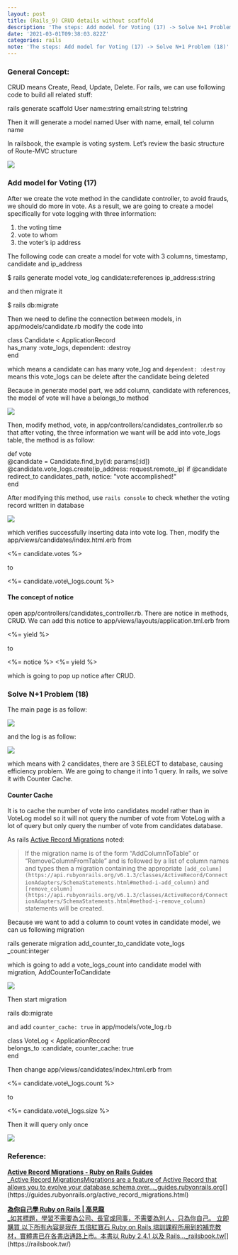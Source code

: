 ```yaml
---
layout: post
title: (Rails_9) CRUD details without scaffold
description: 'The steps: Add model for Voting (17) -> Solve N+1 Problem (18)'
date: '2021-03-01T09:38:03.822Z'
categories: rails
note: 'The steps: Add model for Voting (17) -> Solve N+1 Problem (18)'
---
```


### General Concept:

CRUD means Create, Read, Update, Delete. For rails, we can use following code to build all related stuff:

rails generate scaffold User name:string email:string tel:string

Then it will generate a model named User with name, email, tel column name

In railsbook, the example is voting system. Let’s review the basic structure of Route-MVC structure

![](/Users/chenyongzhe/coding/practice_not_for_github/javascript_practice/medium-to-markdown/medium-export/posts/md_1623056197395/img/0__3Oo6O__VuvbpBMHrR.png)

### Add model for Voting (17)

After we create the vote method in the candidate controller, to avoid frauds, we should do more in vote. As a result, we are going to create a model specifically for vote logging with three information:

1.  the voting time
2.  vote to whom
3.  the voter’s ip address

The following code can create a model for vote with 3 columns, timestamp, candidate and ip\_address

$ rails generate model vote\_log candidate:references ip\_address:string

and then migrate it

$ rails db:migrate

Then we need to define the connection between models, in app/models/candidate.rb modify the code into

class Candidate < ApplicationRecord  
  has\_many :vote\_logs, dependent: :destroy  
end

which means a candidate can has many vote\_log and `dependent: :destroy` means this vote\_logs can be delete after the candidate being deleted

Because in generate model part, we add column, candidate with references, the model of vote will have a belongs\_to method

![](/Users/chenyongzhe/coding/practice_not_for_github/javascript_practice/medium-to-markdown/medium-export/posts/md_1623056197395/img/1__QZrj3tPTN8U4x6vMYEXXEQ.png)

Then, modify method, vote, in app/controllers/candidates\_controller.rb so that after voting, the three information we want will be add into vote\_logs table, the method is as follow:

def vote  
  @candidate = Candidate.find\_by(id: params\[:id\])  
  @candidate.vote\_logs.create(ip\_address: request.remote\_ip) if @candidate  
  redirect\_to candidates\_path, notice: "vote accomplished!"  
end

After modifying this method, use `rails console` to check whether the voting record written in database

![](/Users/chenyongzhe/coding/practice_not_for_github/javascript_practice/medium-to-markdown/medium-export/posts/md_1623056197395/img/1__u__6xcLo1L1h__UHnFOSIWkg.png)

which verifies successfully inserting data into vote log. Then, modify the app/views/candidates/index.html.erb from

<td><%= candidate.votes %></td>

to

<td><%= candidate.vote\_logs.count %></td>

#### The concept of notice

open app/controllers/candidates\_controller.rb. There are notice in methods, CRUD. We can add this notice to app/views/layouts/application.tml.erb from

<body>  
  <%= yield %>  
</body>

to

<body>  
  <%= notice %>  
  <%= yield %>  
</body>

which is going to pop up notice after CRUD.

### Solve N+1 Problem (18)

The main page is as follow:

![](/Users/chenyongzhe/coding/practice_not_for_github/javascript_practice/medium-to-markdown/medium-export/posts/md_1623056197395/img/1__HOz__H2u9AH3hINfXOFyf4Q.png)

and the log is as follow:

![](/Users/chenyongzhe/coding/practice_not_for_github/javascript_practice/medium-to-markdown/medium-export/posts/md_1623056197395/img/1__MtuyUY0et73BpCsKcB__Z__Q.png)

which means with 2 candidates, there are 3 SELECT to database, causing efficiency problem. We are going to change it into 1 query. In rails, we solve it with Counter Cache.

#### Counter Cache

It is to cache the number of vote into candidates model rather than in VoteLog model so it will not query the number of vote from VoteLog with a lot of query but only query the number of vote from candidates database.

As rails [Active Record Migrations](https://guides.rubyonrails.org/active_record_migrations.html) noted:

> If the migration name is of the form “AddColumnToTable” or “RemoveColumnFromTable” and is followed by a list of column names and types then a migration containing the appropriate `[add_column](https://api.rubyonrails.org/v6.1.3/classes/ActiveRecord/ConnectionAdapters/SchemaStatements.html#method-i-add_column)` and `[remove_column](https://api.rubyonrails.org/v6.1.3/classes/ActiveRecord/ConnectionAdapters/SchemaStatements.html#method-i-remove_column)` statements will be created.

Because we want to add a column to count votes in candidate model, we can us following migration

rails generate migration add\_counter\_to\_candidate vote\_logs  
\_count:integer

which is going to add a vote\_logs\_count into candidate model with migration, AddCounterToCandidate

![](/Users/chenyongzhe/coding/practice_not_for_github/javascript_practice/medium-to-markdown/medium-export/posts/md_1623056197395/img/1__g10yu__KJvGZBEoiInOuIEA.png)

Then start migration

rails db:migrate

and add `counter_cache: true` in app/models/vote\_log.rb

class VoteLog < ApplicationRecord  
  belongs\_to :candidate, counter\_cache: true  
end

Then change app/views/candidates/index.html.erb from

<td><%= candidate.vote\_logs.count %></td>

to

<td><%= candidate.vote\_logs.size %></td>

Then it will query only once

![](/Users/chenyongzhe/coding/practice_not_for_github/javascript_practice/medium-to-markdown/medium-export/posts/md_1623056197395/img/1__ILLD40yar1sr0KBfJGtlxA.png)

### Reference:

[**Active Record Migrations - Ruby on Rails Guides**  
_Active Record MigrationsMigrations are a feature of Active Record that allows you to evolve your database schema over…_guides.rubyonrails.org](https://guides.rubyonrails.org/active_record_migrations.html "https://guides.rubyonrails.org/active_record_migrations.html")[](https://guides.rubyonrails.org/active_record_migrations.html)

[**為你自己學 Ruby on Rails | 高見龍**  
_如其標題，學習不需要為公司、長官或同事，不需要為別人，只為你自己。 立即購買 以下所有內容是我在 五倍紅寶石 Ruby on Rails 培訓課程所用到的補充教材，實體書已在各書店通路上市。本書以 Ruby 2.4.1 以及 Rails…_railsbook.tw](https://railsbook.tw/ "https://railsbook.tw/")[](https://railsbook.tw/)